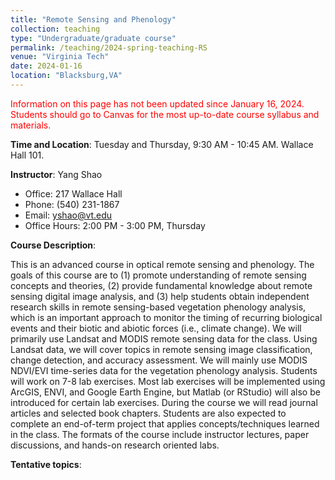 ```yaml
---
title: "Remote Sensing and Phenology"
collection: teaching
type: "Undergraduate/graduate course"
permalink: /teaching/2024-spring-teaching-RS
venue: "Virginia Tech"
date: 2024-01-16
location: "Blacksburg,VA"
---
```



<span style="color:red">Information on this page has not been updated since January 16, 2024. Students should go to Canvas for the most up-to-date course syllabus and materials.</span>

**Time and Location**: Tuesday and Thursday, 9:30 AM - 10:45 AM. Wallace Hall 101.

**Instructor**: Yang Shao
- Office: 217 Wallace Hall
- Phone: (540) 231-1867
- Email: yshao@vt.edu
- Office Hours: 2:00 PM - 3:00 PM, Thursday 

**Course Description**: 

This is an advanced course in optical remote sensing and phenology. The goals of this course are to (1) promote understanding of remote sensing concepts and theories, (2) provide fundamental knowledge about remote sensing digital image analysis, and (3) help students obtain independent research skills in remote sensing-based vegetation phenology analysis, which is an important approach to monitor the timing of recurring biological events and their biotic and abiotic forces (i.e., climate change). We will primarily use Landsat and MODIS remote sensing data for the class. Using Landsat data, we will cover topics in remote sensing image classification, change detection, and accuracy assessment. We will mainly use MODIS NDVI/EVI time-series data for the vegetation phenology analysis. Students will work on 7-8 lab exercises. Most lab exercises will be implemented using ArcGIS, ENVI, and Google Earth Engine, but Matlab (or RStudio) will also be introduced for certain lab exercises. During the course we will read journal articles and selected book chapters. Students are also expected to complete an end-of-term project that applies concepts/techniques learned in the class. The formats of the course include instructor lectures, paper discussions, and hands-on research oriented labs.                     

**Tentative topics**:
